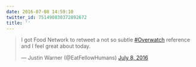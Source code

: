 ```yaml
---
date: 2016-07-08 14:59:10
twitter_id: 751490830372892672
title: ''
---
```


<blockquote class="twitter-tweet"><p lang="en" dir="ltr">I got Food Network to retweet a not so subtle <a href="https://twitter.com/hashtag/Overwatch?src=hash&amp;ref_src=twsrc%5Etfw">#Overwatch</a> reference and I feel great about today.</p>&mdash; Justin Warner (@EatFellowHumans) <a href="https://twitter.com/EatFellowHumans/status/751480410488446981?ref_src=twsrc%5Etfw">July 8, 2016</a></blockquote>
<script async src="https://platform.twitter.com/widgets.js" charset="utf-8"></script>
